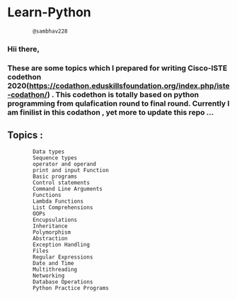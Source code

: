 # Learn-Python

            @sambhav228
### Hii there,
### These are some topics which I prepared for writing Cisco-ISTE codethon 2020(https://codathon.eduskillsfoundation.org/index.php/iste-codathon/) . This codethon is totally based on python programming from qulafication round to final round. Currently I am finilist in this codathon , yet more to update this repo ... 
## Topics :
            Data types
            Sequence types
            operator and operand
            print and input Function
            Basic programs
            Control statements
            Command Line Arguments
            Functions
            Lambda Functions
            List Comprehensions
            OOPs
            Encupsulations
            Inheritance
            Polymorphism
            Abstraction
            Exception Handling
            Files
            Regular Expressions
            Date and Time
            Multithreading
            Networking
            Database Operations
            Python Practice Programs
      
            
            
            
